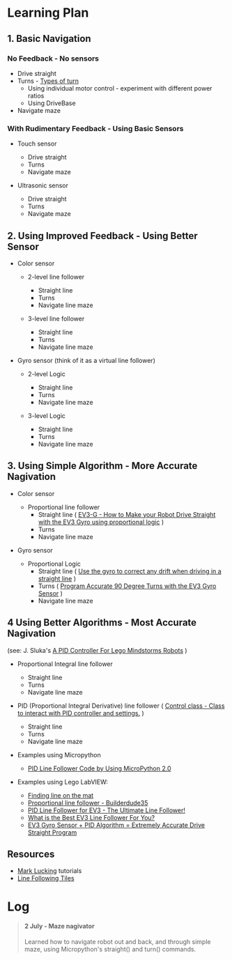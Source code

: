 # Learning Plan

## 1. Basic Navigation
### No Feedback - No sensors 
 
* Drive straight
* Turns - [Types of turn](https://www.youtube.com/watch?v=_1r6sVXjClU)
  * Using individual motor control - experiment with different power ratios
  * Using DriveBase
* Navigate maze
     
### With Rudimentary Feedback - Using Basic Sensors
 
* Touch sensor
  * Drive straight
  * Turns
  * Navigate maze    

* Ultrasonic sensor
  * Drive straight
  * Turns
  * Navigate maze

## 2. Using Improved Feedback - Using Better Sensor

* Color sensor
  * 2-level line follower
    * Straight line
    * Turns
    * Navigate line maze

  * 3-level line follower
    * Straight line
    * Turns
    * Navigate line maze
    
* Gyro sensor (think of it as a virtual line follower)
  * 2-level Logic
    * Straight line
    * Turns
    * Navigate line maze

  * 3-level Logic
    * Straight line
    * Turns
    * Navigate line maze
    
## 3. Using Simple Algorithm - More Accurate Nagivation

* Color sensor
  * Proportional line follower
    * Straight line ( [EV3-G - How to Make your Robot Drive Straight with the EV3 Gyro using proportional logic](https://www.youtube.com/watch?v=qPE4YNsTad4) )
    * Turns
    * Navigate line maze    
    
* Gyro sensor
  * Proportional Logic
    * Straight line ( [Use the gyro to correct any drift when driving in a straight line](https://medium.com/@marklucking/micropython-tutorial-xii-15b1cf4d7a51) )
    * Turns ( [Program Accurate 90 Degree Turns with the EV3 Gyro Sensor](https://www.youtube.com/watch?v=8B1LwzkLKXs) )
    * Navigate line maze   
  
## 4 Using Better Algorithms - Most Accurate Nagivation
(see: J. Sluka's [A PID Controller For Lego Mindstorms Robots](http://www.inpharmix.com/jps/PID_Controller_For_Lego_Mindstorms_Robots.html) )

* Proportional Integral line follower
  * Straight line
  * Turns
  * Navigate line maze   
    
* PID (Proportional Integral Derivative) line follower 
( [Control class - Class to interact with PID controller and settings.](https://pybricks.github.io/ev3-micropython/motors.html) )
  * Straight line
  * Turns
  * Navigate line maze
    
* Examples using Micropython
    * [PID Line Follower Code by Using MicroPython 2.0](https://thecodingfun.com/2020/06/16/lego-mindstorms-ev3-pid-line-follower-code-by-using-micropython-2-0/)
    
* Examples using Lego LabVIEW: 
    * [Finding line on the mat](http://flltutorials.com/translations/en-us/RobotGame/FindingLines.pdf)
    * [Proportional line follower - Builderdude35](https://www.youtube.com/watch?v=uPFfevfpMxs)
    * [PID Line Follower for EV3 - The Ultimate Line Follower!](https://www.youtube.com/watch?v=AMBWV_HGYj4)
    * [What is the Best EV3 Line Follower For You?](https://www.youtube.com/watch?v=P50CE0xwhvo)
    * [EV3 Gyro Sensor + PID Algorithm = Extremely Accurate Drive Straight Program](https://www.youtube.com/watch?v=U-LdBQ-vBkg&t=140s)

## Resources    

* [Mark Lucking](https://medium.com/@marklucking/micropython-mix-9012b79e91f3?source=rss-------1) tutorials
* [Line Following Tiles](https://robotsquare.com/2012/11/28/line-following/)




# Log
> #### 2 July - Maze nagivator
> Learned how to navigate robot out and back, and through simple maze, using Micropython's straight() and turn() commands.

